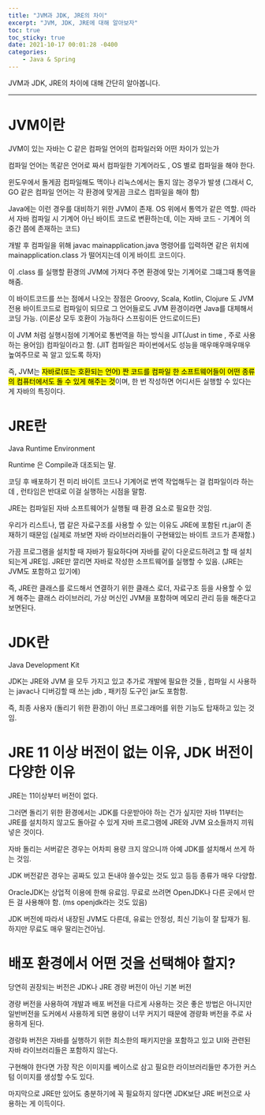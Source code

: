 ```yaml
---
title: "JVM과 JDK, JRE의 차이"
excerpt: "JVM, JDK, JRE에 대해 알아보자"
toc: true
toc_sticky: true
date: 2021-10-17 00:01:28 -0400
categories: 
    - Java & Spring
---
```


JVM과 JDK, JRE의 차이에 대해 간단히 알아봅니다.
<hr/>

# JVM이란
JVM이 있는 자바는 C 같은 컴파일 언어의 컴파일러와 어떤 차이가 있는가

컴파일 언어는 똑같은 언어로 짜서 컴파일한 기계어라도 , OS 별로 컴파일을 해야 한다.

윈도우에서 돌게끔 컴파일해도 맥이나 리눅스에서는 돌지 않는 경우가 발생 (그래서 C, GO 같은 컴파일 언어는 각 환경에 맞게끔 크로스 컴파일을 해야 함)

Java에는 이런 경우를 대비하기 위한 JVM이 존재. OS 위에서 통역가 같은 역할. (따라서 자바 컴파일 시 기계어 아닌 바이트 코드로 변환하는데, 이는 자바 코드 - 기계어 의 중간 쯤에 존재하는 코드)

개발 후 컴파일을 위해 javac mainapplication.java 명령어를 입력하면 같은 위치에 mainapplication.class 가 떨어지는데 이게 바이트 코드이다.

이 .class 를 실행할 환경의 JVM에 가져다 주면 환경에 맞는 기계어로 그떄그때 통역을 해줌.

이 바이트코드를 쓰는 점에서 나오는 장점은 Groovy, Scala, Kotlin, Clojure 도 JVM 전용 바이트코드로 컴파일이 되므로 그 언어들로도 JVM 환경이라면 Java를 대체해서 코딩 가능. (이론상 모두 호환이 가능하다 스프링이든 안드로이드든)

이 JVM 처럼 실행시점에 기계어로 통번역을 하는 방식을 JIT(Just in time , 주로 사용하는 용어임) 컴파일이라고 함. (JIT 컴파일은 파이썬에서도 성능을 매우매우매우매우 높여주므로 꼭 알고 있도록 하자)

즉, JVM는 <mark>자바로(또는 호환되는 언어) 짠 코드를 컴파일 한 소프트웨어들이 어떤 종류의 컴퓨터에서도 돌 수 있게 해주는 것</mark>이며, 한 번 작성하면 어디서든 실행할 수 있다는 게 자바의 특징이다.

# JRE란
Java Runtime Environment

Runtime 은 Compile과 대조되는 말. 

코딩 후 배포하기 전 미리 바이트 코드나 기계어로 번역 작업해두는 걸 컴파일이라 하는데 , 런타임은 반대로 이걸 실행하는 시점을 말함. 

JRE는 컴파일된 자바 소프트웨어가 실행될 때 환경 요소로 필요한 것임.

우리가 리스트나, 맵 같은 자료구조를 사용할 수 있는 이유도 JRE에 포함된 rt.jar이 존재하기 때문임 (실제로 까보면 자바 라이브러리들이 구현돼있는 바이트 코드가 존재함.)

가끔 프로그램을 설치할 때 자바가 필요하다며 자바를 같이 다운로드하려고 할 때 설치되는게 JRE임. JRE만 깔리면 자바로 작성한 소프트웨어를 실행할 수 있음. (JRE는 JVM도 포함하고 있기에)

즉, JRE란 클래스를 로드해서 연결하기 위한 클래스 로더, 자료구조 등을 사용할 수 있게 해주는 클래스 라이브러리, 가상 머신인 JVM을 포함하며 메모리 관리 등을 해준다고 보면된다.

# JDK란
Java Development Kit

JDK는 JRE와 JVM 을 모두 가지고 있고 추가로 개발에 필요한 것들 , 컴파일 시 사용하는 javac나 디버깅할 때 쓰는 jdb , 패키징 도구인 jar도 포함함.

즉, 최종 사용자 (돌리기 위한 환경)이 아닌 프로그래머를 위한 기능도 탑재하고 있는 것임.

# JRE 11 이상 버전이 없는 이유, JDK 버전이 다양한 이유
JRE는 11이상부터 버전이 없다. 

그러면 돌리기 위한 환경에서는 JDK를 다운받아야 하는 건가 싶지만 자바 11부터는 JRE를 설치하지 않고도 돌아갈 수 있게 자바 프로그램에 JRE와 JVM 요소들까지 끼워넣은 것이다.

자바 돌리는 서버같은 경우는 어차피 용량 크지 않으니까 아예 JDK를 설치해서 쓰게 하는 것임.

JDK 버전같은 경우는 공짜도 있고 돈내야 쓸수있는 것도 있고 등등 종류가 매우 다양함. 

OracleJDK는 상업적 이용에 한해 유료임. 무료로 쓰려면 OpenJDK나 다른 곳에서 만든 걸 사용해야 함. (ms openjdk라는 것도 있음)

JDK 버전에 따라서 내장된 JVM도 다른데, 유료는 안정성, 최신 기능이 잘 탑재가 됨. 하지만 무료도 매우 딸리는건아님.

# 배포 환경에서 어떤 것을 선택해야 할지?

당연히 권장되는 버전은 JDK나 JRE 경량 버전이 아닌 기본 버전

경량 버전을 사용하여 개발과 배포 버전을 다르게 사용하는 것은 좋은 방법은 아니지만 일반버전을 도커에서 사용하게 되면 용량이 너무 커지기 때문에 경량화 버전을 주로 사용하게 된다.

경랑화 버전은 자바를 실행하기 위한 최소한의 패키지만을 포함하고 있고 UI와 관련된 자바 라이브러리들은 포함하지 않는다. 

구현해야 한다면 가장 작은 이미지를 베이스로 삼고 필요한 라이브러리들만 추가한 커스텀 이미지를 생성할 수도 있다.

마지막으로 JRE만 있어도 충분하기에 꼭 필요하지 않다면 JDK보단 JRE 버전으로 사용하는 게 이득이다.